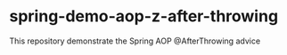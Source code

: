 # spring-demo-aop-z-after-throwing
This repository demonstrate the Spring AOP @AfterThrowing advice
